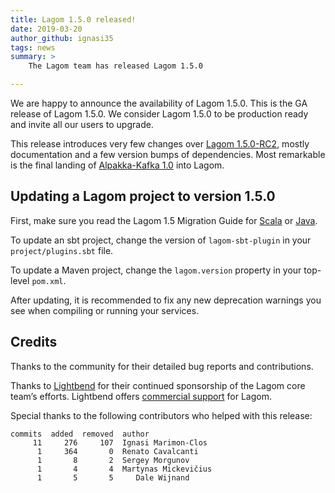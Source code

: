 ```yaml
---
title: Lagom 1.5.0 released!
date: 2019-03-20
author_github: ignasi35
tags: news
summary: >
    The Lagom team has released Lagom 1.5.0

---
```


We are happy to announce the availability of Lagom 1.5.0. This is the GA release of Lagom 1.5.0. We consider Lagom 1.5.0 to be production ready and invite all our users to upgrade.

This release introduces very few changes over [Lagom 1.5.0-RC2](https://www.lagomframework.com/blog/lagom-1-5-0-RC2.html), mostly documentation and a few version bumps of dependencies. Most remarkable is the final landing of [Alpakka-Kafka 1.0](https://akka.io/blog/news/2019/03/07/alpakka-kafka-1.0.1-released) into Lagom.

## Updating a Lagom project to version 1.5.0

First, make sure you read the Lagom 1.5 Migration Guide for [Scala](https://www.lagomframework.com/documentation/latest/scala/Migration15.html) or [Java](https://www.lagomframework.com/documentation/latest/java/Migration15.html).

To update an sbt project, change the version of `lagom-sbt-plugin` in your `project/plugins.sbt` file.

To update a Maven project, change the `lagom.version` property in your top-level `pom.xml`.

After updating, it is recommended to fix any new deprecation warnings you see when compiling or running your services.

## Credits

Thanks to the community for their detailed bug reports and contributions.

Thanks to [Lightbend](https://www.lightbend.com/) for their continued sponsorship of the Lagom core team’s efforts. Lightbend offers [commercial support](https://www.lightbend.com/subscription) for Lagom.

Special thanks to the following contributors who helped with this release:

```
commits  added  removed  author    
     11     276     107  Ignasi Marimon-Clos
      1     364       0  Renato Cavalcanti
      1       8       2  Sergey Morgunov
      1       4       4  Martynas Mickevičius
      1       5       5  	Dale Wijnand
```

